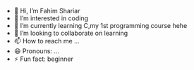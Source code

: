 - 👋 Hi, I’m Fahim Shariar
- 👀 I’m interested in coding
- 🌱 I’m currently learning C,my 1st programming course hehe
- 💞️ I’m looking to collaborate on learning
- 📫 How to reach me ...
- 😄 Pronouns: ...
- ⚡ Fun fact: beginner

<!---
Gitboyfahim/Gitboyfahim is a ✨ special ✨ repository because its `README.md` (this file) appears on your GitHub profile.
You can click the Preview link to take a look at your changes.
--->
